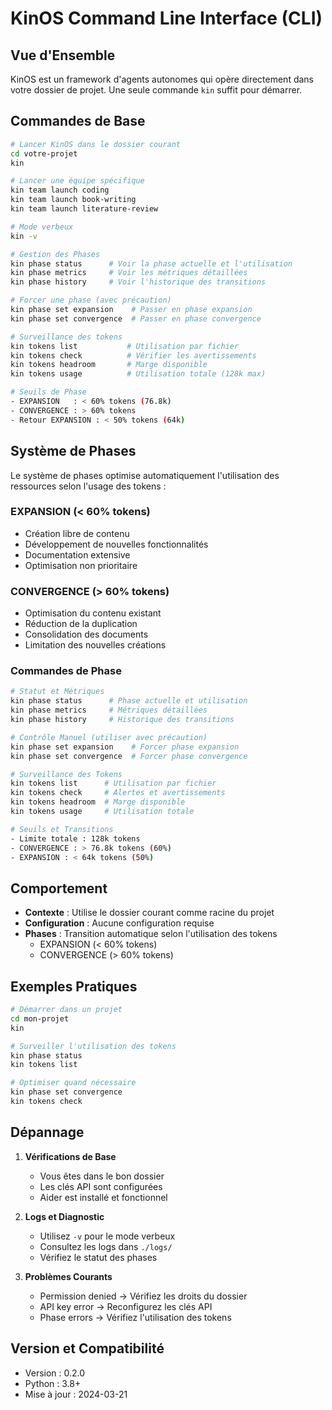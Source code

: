 # KinOS Command Line Interface (CLI)

## Vue d'Ensemble

KinOS est un framework d'agents autonomes qui opère directement dans votre dossier de projet. Une seule commande `kin` suffit pour démarrer.

## Commandes de Base

```bash
# Lancer KinOS dans le dossier courant
cd votre-projet
kin

# Lancer une équipe spécifique
kin team launch coding
kin team launch book-writing
kin team launch literature-review

# Mode verbeux
kin -v

# Gestion des Phases
kin phase status      # Voir la phase actuelle et l'utilisation
kin phase metrics     # Voir les métriques détaillées
kin phase history     # Voir l'historique des transitions

# Forcer une phase (avec précaution)
kin phase set expansion    # Passer en phase expansion
kin phase set convergence  # Passer en phase convergence

# Surveillance des tokens
kin tokens list           # Utilisation par fichier
kin tokens check          # Vérifier les avertissements
kin tokens headroom       # Marge disponible
kin tokens usage          # Utilisation totale (128k max)

# Seuils de Phase
- EXPANSION   : < 60% tokens (76.8k)
- CONVERGENCE : > 60% tokens
- Retour EXPANSION : < 50% tokens (64k)
```

## Système de Phases

Le système de phases optimise automatiquement l'utilisation des ressources selon l'usage des tokens :

### EXPANSION (< 60% tokens)
- Création libre de contenu
- Développement de nouvelles fonctionnalités
- Documentation extensive
- Optimisation non prioritaire

### CONVERGENCE (> 60% tokens)
- Optimisation du contenu existant
- Réduction de la duplication
- Consolidation des documents
- Limitation des nouvelles créations

### Commandes de Phase
```bash
# Statut et Métriques
kin phase status      # Phase actuelle et utilisation
kin phase metrics     # Métriques détaillées
kin phase history     # Historique des transitions

# Contrôle Manuel (utiliser avec précaution)
kin phase set expansion    # Forcer phase expansion
kin phase set convergence  # Forcer phase convergence

# Surveillance des Tokens
kin tokens list      # Utilisation par fichier
kin tokens check     # Alertes et avertissements
kin tokens headroom  # Marge disponible
kin tokens usage     # Utilisation totale

# Seuils et Transitions
- Limite totale : 128k tokens
- CONVERGENCE : > 76.8k tokens (60%)
- EXPANSION : < 64k tokens (50%)
```

## Comportement

- **Contexte** : Utilise le dossier courant comme racine du projet
- **Configuration** : Aucune configuration requise
- **Phases** : Transition automatique selon l'utilisation des tokens
  * EXPANSION (< 60% tokens)
  * CONVERGENCE (> 60% tokens)

## Exemples Pratiques

```bash
# Démarrer dans un projet
cd mon-projet
kin

# Surveiller l'utilisation des tokens
kin phase status
kin tokens list

# Optimiser quand nécessaire
kin phase set convergence
kin tokens check
```

## Dépannage

1. **Vérifications de Base**
   - Vous êtes dans le bon dossier
   - Les clés API sont configurées
   - Aider est installé et fonctionnel

2. **Logs et Diagnostic**
   - Utilisez `-v` pour le mode verbeux
   - Consultez les logs dans `./logs/`
   - Vérifiez le statut des phases

3. **Problèmes Courants**
   - Permission denied → Vérifiez les droits du dossier
   - API key error → Reconfigurez les clés API
   - Phase errors → Vérifiez l'utilisation des tokens

## Version et Compatibilité

- Version : 0.2.0
- Python : 3.8+
- Mise à jour : 2024-03-21
